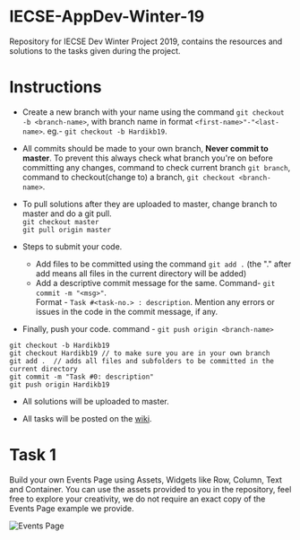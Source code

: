 # IECSE-AppDev-Winter-19
Repository for IECSE Dev Winter Project 2019, contains the resources and solutions to the tasks given during the project.

# Instructions
 - Create a new branch with your name using the command `git checkout -b <branch-name>`, with branch name in format
 	`<first-name>"-"<last-name>`. eg.- `git checkout -b Hardikb19`.
 
 - All commits should be made to your own branch, **Never commit to master**. To prevent this always check what branch you're
   on before committing any changes, command to check current branch `git branch`, command to checkout(change to) a branch,
   `git checkout <branch-name>`.
 
 - To pull solutions after they are uploaded to master, change branch to master and do a git pull.  
 	`git checkout master`  
 	`git pull origin master`
 
 - Steps to submit your code.
 	* Add files to be committed using the command `git add .` (the "." after add means all files in the current directory will be added)
 	* Add a descriptive commit message for the same. Command- `git commit -m "<msg>"`.  
    Format - `Task #<task-no.> : description`. Mention any errors or issues in the code in the commit message, if any.
 	
  * Finally, push your code. command - `git push origin <branch-name>`
  

 ```shell
 git checkout -b Hardikb19
 git checkout Hardikb19	// to make sure you are in your own branch
 git add .	// adds all files and subfolders to be committed in the current directory
 git commit -m "Task #0: description"
 git push origin Hardikb19
 ```

 - All solutions will be uploaded to master.
 
 - All tasks will be posted on the [wiki](https://github.com/Hardikb19/IECSE-Dev-Winter-19/wiki).
 
 # Task 1
 
 Build your own Events Page using Assets, Widgets like Row, Column, Text and Container.
 You can use the assets provided to you in the repository, feel free to explore your creativity, we do not require an exact copy of the Events Page example we provide.

![Events Page](https://i.imgur.com/5fRdY8R.png)
